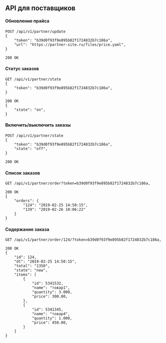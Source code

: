 ## API для поставщиков

#### Обновление прайса
```
POST /api/v1/partner/update
{
    "token": "b39d0f93f9e895b82f1724832b7c186a",
    "url": "https://partner-site.ru/files/price.yaml",
}

200 OK
```


#### Статус заказов
```
GET /api/v1/partner/state
{
    "token": "b39d0f93f9e895b82f1724832b7c186a",
}

200 OK
{
    "state": "on",
}
```


#### Включить/выключить заказы
```
POST /api/v1/partner/state
{
    "token": "b39d0f93f9e895b82f1724832b7c186a",
    "state": "off",
}

200 OK
```


#### Список заказов
```
GET /api/v1/partner/order?token=b39d0f93f9e895b82f1724832b7c186a,

200 OK
{
    "orders": {
        "124": "2019-02-25 14:50:15",
        "139": "2019-02-26 10:06:22"
    }
}
```


#### Содержание заказа
```
GET /api/v1/partner/order/124/?token=b39d0f93f9e895b82f1724832b7c186a,

200 OK
{
    "id": 124,
    "dt": "2019-02-25 14:50:15",
    "total": "1350",
    "state": "new",
    "items": [
        {
            "id": 5341532,
            "name": "товар1",
            "quantity": 3.000,
            "price": 300.00,
        },
        {
            "id": 5341345,
            "name": "товар4",
            "quantity": 1.000,
            "price": 450.00,
        }
    ]
}
```